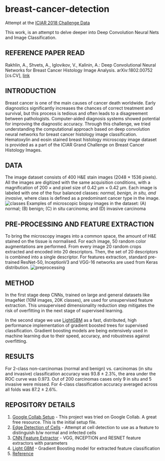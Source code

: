 # breast-cancer-detection
Attempt at the [ICIAR 2018 Challenge Data](https://iciar2018-challenge.grand-challenge.org/)

This work, is an attempt to delve deeper into Deep Convolution Neural Nets and Image Classification.

## REFERENCE PAPER READ
Rakhlin, A., Shvets, A., Iglovikov, V., Kalinin, A.: Deep Convolutional Neural Networks for Breast Cancer Histology Image Analysis. arXiv:1802.00752 [cs.CV], [link](https://arxiv.org/abs/1802.00752)

## INTRODUCTION
Breast cancer is one of the main causes of cancer death worldwide. Early diagnostics significantly increases the chances of correct treatment and survival, but this process is tedious and often leads to a disagreement between pathologists. Computer-aided diagnosis systems showed potential for improving the diagnostic accuracy. Through this challenge, we tried understanding the computational approach based on deep convolution neural networks for breast cancer histology image classification. Hematoxylin and eosin stained breast histology microscopy image dataset is provided as a part of the ICIAR Grand Challenge on Breast Cancer Histology Images.

## DATA
The image dataset consists of 400 H&E stain images (2048 × 1536 pixels). All the images are digitized with the same acquisition conditions, with a magnification of 200 × and pixel size of 0.42 µm × 0.42 µm. Each image is labeled with one of the four balanced classes: *normal, benign, in situ, and invasive*, where class is defined as a predominant cancer type in the image.
![classes](https://github.com/vavaidya/breast-cancer-detection/blob/master/class_example.png)
Examples of microscopic biopsy images in the dataset: (A) normal; (B) benign; (C) in situ carcinoma; and (D) invasive carcinoma

## PRE-PROCESSING AND FEATURE EXTRACTION
To bring the microscopy images into a common space, the amount of H&E stained on the tissue is normalised. For each image, 50 random color augmentations are performed. From every image 20 random crops extracted and encoded into 20 descriptors. Then, the set of 20 descriptors is combined into a single descriptor. For features extraction, standard pre-trained ResNet-50, InceptionV3 and VGG-16 networks are used from Keras distribution.
![preprocessing](https://github.com/vavaidya/breast-cancer-detection/blob/master/Preprocessing_pipeline.png)

## METHOD
In the first stage deep CNNs, trained on large and general datasets like ImageNet (10M images, 20K classes), are used for unsupervised feature extraction. This unsupervised dimensionality reduction step mitigates the risk of overfitting in the next stage of supervised learning.

In the second stage we use [LightGBM](https://lightgbm.readthedocs.io/en/latest/) as a fast, distributed, high performance implementation of gradient boosted trees for supervised classification. Gradient boosting models are being extensively used in machine learning due to their speed, accuracy, and robustness against overfitting.

## RESULTS
For 2-class non-carcinomas (normal and benign) vs. carcinomas (in situ and invasive) classification accuracy was 93.8 ± 2.3%, the area under the ROC curve was 0.973. Out of 200 carcinomas cases only 9 in situ and 5 invasive were missed. For 4-class classification accuracy averaged across all folds was 87.2 ± 2.6%.

## REPOSITORY DETAILS
1. [Google Collab Setup](https://github.com/vavaidya/breast-cancer-detection/blob/master/ICIAR2018/setup.ipynb) - This project was tried on Google Collab. A great free resource. This is the initial setup file.
2. [Edge Detection of Cells](https://github.com/vavaidya/breast-cancer-detection/blob/master/Edge%20Detection%20and%20Hough%20Circle.ipynb) - Attempt at cell detection to use as a feature to distinguish b/w normal and infected cells
3. [CNN Feature Extractor](https://github.com/vavaidya/breast-cancer-detection/blob/master/ICIAR2018/feature_extractor.py) - VGG, INCEPTION and RESNET feature extractors with parameters
4. [Light GBM](https://github.com/vavaidya/breast-cancer-detection/blob/master/ICIAR2018/train_lgbm.py) - Gradient Boosting model for extracted feature classification
5. [Reference](https://github.com/alexander-rakhlin/ICIAR2018)
